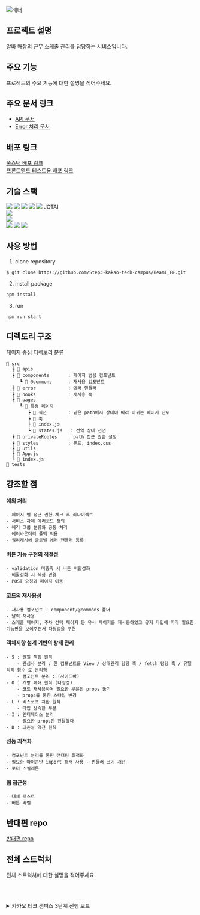 ![배너](https://github.com/Step3-kakao-tech-campus/Team1_FE/assets/111048211/3621340d-0bd1-4556-94bd-5583288136ce)


## 프로젝트 설명

알바 매장의 근무 스케줄 관리를 담당하는 서비스입니다.

## 주요 기능

프로젝트의 주요 기능에 대한 설명을 적어주세요.

## 주요 문서 링크

- [API 문서](링크를_넣어주세요)
- [Error 처리 문서](링크를_넣어주세요)

## 배포 링크

[풀스택 배포 링크](링크를_넣어주세요)   
[프론트엔드 테스트용 배포 링크](https://k14c7827846a9a.user-app.krampoline.com)

## 기술 스택 
<div>
<img src="https://img.shields.io/badge/npm-CB3837?style=for-the-badge&logo=npm&logoColor=white">
<img src="https://img.shields.io/badge/TYPESCRIPT-3178C6?style=for-the-badge&logo=TYPESCRIPT&logoColor=white">
<img src="https://img.shields.io/badge/REACT-61DAFB?style=for-the-badge&logo=REACT&logoColor=white">
<img src="https://img.shields.io/badge/React Query-FF4154?style=for-the-badge&logo=React Query&logoColor=white">
<img src="https://img.shields.io/badge/Axios-5A29E4?style=for-the-badge&logo=Redux&logoColor=white">
JOTAI
</div>
<div>
<img src="https://img.shields.io/badge/styled components-DB7093?style=for-the-badge&logo=styled components&logoColor=white">
</div>
<div>
<img src="https://img.shields.io/badge/playwright-2EAD33?style=for-the-badge&logo=playwright&logoColor=white">
</div>
<div>
<img src="https://img.shields.io/badge/GIT-F05032?style=for-the-badge&logo=GIT&logoColor=white">
<img src="https://img.shields.io/badge/GITHUB-181717?style=for-the-badge&logo=GITHUB&logoColor=white">
<img src="https://img.shields.io/badge/VISUAL STUDIO CODE-007ACC?style=for-the-badge&logo=VISUAL STUDIO CODE&logoColor=white">
</div>


## 사용 방법


1. clone repository
```
$ git clone https://github.com/Step3-kakao-tech-campus/Team1_FE.git
```

2. install package
```
npm install
```

3. run
```
npm run start
```


## 디렉토리 구조

페이지 중심 디렉토리 분류

```
📂 src
  ┣ 📂 apis
  ┣ 📂 components       : 페이지 범용 컴포넌트
     ┗ 📂 @commons      : 재사용 컴포넌트
  ┣ 📂 error            : 에러 핸들러
  ┣ 📂 hooks            : 재사용 훅
  ┣ 📂 pages
     ┗ 📂 특정 페이지
        ┣ 📂 섹션        : 같은 path에서 상태에 따라 바뀌는 페이지 단위
        ┣ 📂 훅
        ┣ 📄 index.js    
        ┗ 📄 states.js   : 전역 상태 선언
  ┣ 📂 privateRoutes    : path 접근 권한 설정
  ┣ 📂 styles           : 폰트, index.css 
  ┣ 📂 utils
  ┣ 📄 App.js
  ┗ 📄 index.js
📂 tests
```


## 강조할 점

#### 예외 처리
```
- 페이지 별 접근 권한 체크 후 리다이렉트
- 서비스 자체 에러코드 정의
- 에러 그룹 분류와 공통 처리
- 에러바운더리 폴백 적용
- 쿼리캐시에 글로벌 에러 핸들러 등록
```
#### 버튼 기능 구현의 적절성
```
- validation 미충족 시 버튼 비활성화
- 비활성화 시 색상 변경
- POST 요청과 페이지 이동
```
#### 코드의 재사용성
```
- 재사용 컴포넌트 : component/@commons 폴더
- 달력 재사용
- 스케줄 페이지, 주차 선택 페이지 등 유사 페이지를 재사용하였고 유저 타입에 따라 필요한 기능만을 보여주면서 다형성을 구현
```
#### 객체지향 설계 기반의 상태 관리
```
- S : 단일 책임 원칙
    - 관심사 분리 : 한 컴포넌트를 View / 상태관리 담당 훅 / fetch 담당 훅 / 유틸리티 함수 로 분리함
    - 컴포넌트 분리 : (사이드바)
- O : 개방 폐쇄 원칙 (다형성)
    - 코드 재사용하며 필요한 부분만 props 뚫기
    - props를 통한 스타일 변경
- L : 리스코프 치환 원칙
    - 타입 상속한 부분
- I : 인터페이스 분리
    - 필요한 props만 전달했다
- D : 의존성 역전 원칙
```
#### 성능 최적화
```
- 컴포넌트 분리를 통한 랜더링 최적화
- 필요한 아이콘만 import 해서 사용 - 번들러 크기 개선
- 로더 스켈레톤
```
#### 웹 접근성
```
- 대체 텍스트
- 버튼 라벨
```

## 반대편 repo

[반대편 repo](https://github.com/Step3-kakao-tech-campus/Team1_BE)

## 전체 스트럭쳐

전체 스트럭쳐에 대한 설명을 적어주세요.







<br/><br/>
<details>

<summary>카카오 테크 캠퍼스 3단계 진행 보드</summary>


</br>

## 배포와 관련하여

```

최종 배포는 크램폴린으로 배포해야 합니다.

하지만 배포 환경의 불편함이 있는 경우를 고려하여 

임의의 배포를 위해 타 배포 환경을 자유롭게 이용해도 됩니다. (단, 금액적인 지원은 어렵습니다.)

아래는 추가적인 설정을 통해 (체험판, 혹은 프리 티어 등)무료로 클라우드 배포가 가능한 서비스입니다.

ex ) AWS(아마존), GCP(구글), Azure(마이크로소프트), Cloudtype 

```
## Notice

```
필요 산출물들은 수료 기준에 영향을 주는 것은 아니지만, 
주차 별 산출물을 기반으로 평가가 이루어 집니다.

주차 별 평가 점수는 추 후 최종 평가에 최종 합산 점수로 포함됩니다.
```

![레포지토리 운영-001 (1)](https://github.com/Step3-kakao-tech-campus/practice/assets/138656575/acb0dccd-0441-4200-999a-981865535d5f)
![image](https://github.com/Step3-kakao-tech-campus/practice/assets/138656575/b42cbc06-c5e7-4806-8477-63dfa8e807a0)

[git flowchart_FE.pdf](https://github.com/Step3-kakao-tech-campus/practice/files/12521045/git.flowchart_FE.pdf)


</br>

## 필요 산출물
<details>
<summary>Step3. Week-1</summary>
<div>
    
✅**1주차**
    
```
    - 5 Whys
    - 마켓 리서치
    - 페르소나 & 저니맵
    - 와이어 프레임
    - 칸반보드
```
    
</div>
</details>

---

<details>
<summary>Step3. Week-2</summary>
<div>
    
✅**2주차**
    
```
    - ERD 설계서
    
    - API 명세서
```
    
</div>
</details>

---

<details>
<summary>Step3. Week-3</summary>
<div>
    
✅**3주차**
    
```
    - 최종 기획안
```
    
</div>
</details>

---

<details>
<summary>Step3. Week-4</summary>
<div>
    
✅**4주차**
    
```
    - 4주차 github
    
    - 4주차 노션
```
    
</div>
</details>

---
<details>
<summary>Step3. Week-5</summary>
<div>
    
✅**5주차**
    
```
    - 5주차 github
    
    - 5주차 노션
```
    
</div>
</details>

---

<details>
<summary>Step3. Week-6</summary>
<div>
    
✅**6주차**
    
```
    - 6주차 github
    
    - 중간발표자료
    
    - 피어리뷰시트
```
    
</div>
</details>

---

<details>
<summary>Step3. Week-7</summary>
<div>
    
✅**7주차**
    
```
    - 7주차 github
    
    - 7주차 노션
```
    
</div>
</details>

---

<details>
<summary>Step3. Week-8</summary>
<div>
    
✅**8주차**
    
```
    - 중간고사
    
```
    
</div>
</details>

---

<details>
<summary>Step3. Week-9</summary>
<div>
    
✅**9주차**
    
```
    - 9주차 github
    
    - 9주차 노션
```
    
</div>
</details>

---

<details>
<summary>Step3. Week-10</summary>
<div>
    
✅**10주차**
    
```
    - 10주차 github
    
    - 테스트 시나리오 명세서
    
    - 테스트 결과 보고서
```
    
</div>
</details>

---

<details>
<summary>Step3. Week-11</summary>
<div>
    
✅**11주차**
    
```
    - 최종 기획안
    
    - 배포 인스턴스 링크
```
    
</div>
</details>

---

## **과제 상세 : 수강생들이 과제를 진행할 때, 유념해야할 것**

```
1. README.md 파일은 동료 개발자에게 프로젝트에 쉽게 랜딩하도록 돕는 중요한 소통 수단입니다.
해당 프로젝트에 대해 아무런 지식이 없는 동료들에게 설명하는 것처럼 쉽고, 간결하게 작성해주세요.

2. 좋은 개발자는 디자이너, 기획자, 마케터 등 여러 포지션에 있는 분들과 소통을 잘합니다.
UI 컴포넌트의 명칭과 이를 구현하는 능력은 필수적인 커뮤니케이션 스킬이자 필요사항이니 어떤 상황에서 해당 컴포넌트를 사용하면 좋을지 고민하며 코드를 작성해보세요.

```

</br>

## **코드리뷰 관련: review branch로 PR시, 아래 내용을 포함하여 코멘트 남겨주세요.**

**1. PR 제목과 내용을 아래와 같이 작성 해주세요.**

> PR 제목 : 부산대_0조_아이템명_0주차
> 

</br>

</div>

---

</details>

